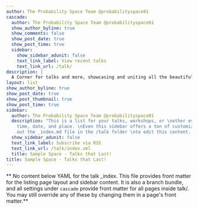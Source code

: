 ```yaml
---
author: The Probability Space Team @probabilityspace01
cascade:
  author: The Probability Space Team @probabilityspace01
  show_author_byline: true
  show_comments: false
  show_post_date: true
  show_post_time: true
  sidebar:
    show_sidebar_adunit: false
    text_link_label: View recent talks
    text_link_url: /talk/
description: |
  A Corner for talks and more, showcasing and uniting all the beautiful ideas and concepts shared by our respected speakers.
layout: list
show_author_byline: true
show_post_date: true
show_post_thumbnail: true
show_post_time: true
sidebar:
  author: The Probability Space Team @probabilityspace01
  description: "This is a list for your talks, workshops, or \nother events with a
    time, date, and place. \nEven this sidebar offers a ton of customizations.\n\nCheck
    out the _index.md file in the /talk folder \nto edit this content. \n"
  show_sidebar_adunit: false
  text_link_label: Subscribe via RSS
  text_link_url: /talk/index.xml
  title: Sample Space - Talks that Last!
title: Sample Space - Talks that Last!
---
```


** No content below YAML for the talk _index. This file provides front matter for the listing page layout and sidebar content. It is also a branch bundle, and all settings under `cascade` provide front matter for all pages inside talk/. You may still override any of these by changing them in a page's front matter.**
